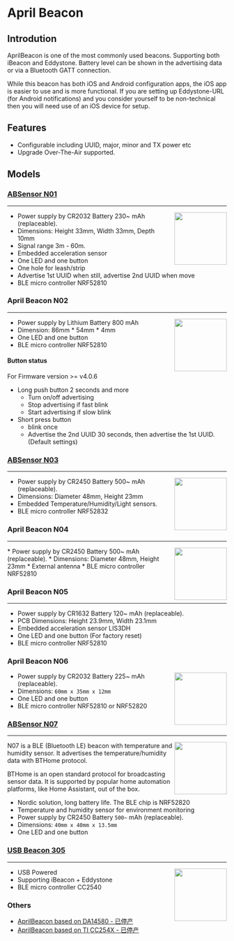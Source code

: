 # April Beacon #

## Introdution

AprilBeacon is one of the most commonly used beacons. Supporting both iBeacon and Eddystone. Battery level can be shown in the advertising data or via a Bluetooth GATT connection.

While this beacon has both iOS and Android configuration apps, the iOS app is easier to use and is more functional. If you are setting up Eddystone-URL (for Android notifications) and you consider yourself to be non-technical then you will need use of an iOS device for setup.

## Features

* Configurable including UUID, major, minor and TX power etc
* Upgrade Over-The-Air supported.

## Models

### [ABSensor N01](ABSensor.md#absensor-n01)

---

<img src="https://i1.aprbrother.com/ABsensorDHF.jpg-320.jpg" width="120" align="right">

* Power supply by CR2032 Battery 230~ mAh (replaceable).
* Dimensions: Height 33mm, Width 33mm, Depth 10mm
* Signal range 3m - 60m.
* Embedded acceleration sensor
* One LED and one button
* One hole for leash/strip
* Advertise 1st UUID when still, advertise 2nd UUID when move
* BLE micro controller NRF52810

### April Beacon N02

---

<img src="https://i1.aprbrother.com/card-n02.jpg-320.jpg" width="120" align="right">

* Power supply by Lithium Battery 800 mAh
* Dimension: 86mm * 54mm * 4mm
* One LED and one button
* BLE micro controller NRF52810

#### Button status

For Firmware version &gt;= v4.0.6

* Long push button 2 seconds and more
  * Turn on/off advertising 
  * Stop advertising if fast blink
  * Start advertising if slow blink
* Short press button
  * blink once
  * Advertise the 2nd UUID 30 seconds, then advertise the 1st UUID. (Default settings)

### [ABSensor N03](ABSensor.md#absensor-n03)

---

<img src="https://i1.aprbrother.com/n03.jpg-320.jpg" width="120" align="right">

* Power supply by CR2450 Battery 500~ mAh (replaceable).
* Dimensions: Diameter 48mm, Height 23mm
* Embedded Temperature/Humidity/Light sensors.
* BLE micro controller NRF52832

### April Beacon N04

---

<img src="https://i1.aprbrother.com/aprilbeacon-n04.jpg" width="120" align="right">
* Power supply by CR2450 Battery 500~ mAh (replaceable).
* Dimensions: Diameter 48mm, Height 23mm
* External antenna
* BLE micro controller NRF52810

### April Beacon N05

---

* Power supply by CR1632 Battery 120~ mAh (replaceable).
* PCB Dimensions: Height 23.9mm, Width 23.1mm
* Embedded acceleration sensor LIS3DH
* One LED and one button (For factory reset)
* BLE micro controller NRF52810

### April Beacon N06

<img src="https://i1.aprbrother.com/prod/n06.jpg-320.jpg" width="120" align="right">

* Power supply by CR2032 Battery 225~ mAh (replaceable).
* Dimensions: `60mm x 35mm x 12mm`
* One LED and one button
* BLE micro controller NRF52810 or NRF52820

### [ABSensor N07](ABSensor.md#absensor-n07)

---

<img src="https://i1.aprbrother.com/p/n07.jpg-320.jpg" width="120" align="right">

N07 is a BLE (Bluetooth LE) beacon with temperature and humidity sensor. It advertises the temperature/humidity data with BTHome protocol. 

BTHome is an open standard protocol for broadcasting sensor data. It is supported by popular home automation platforms, like Home Assistant, out of the box.

* Nordic solution, long battery life. The BLE chip is NRF52820
* Temperature and humidity sensor for environment monitoring
* Power supply by CR2450 Battery `500~` mAh (replaceable).
* Dimensions: `40mm x 40mm x 13.5mm`
* One LED and one button

### [USB Beacon 305](AprilBeacon_305.md)

---

<img src="https://i1.aprbrother.com/302.jpg" width="120" align="right">

* USB Powered
* Supporting iBeacon + Eddystone 
* BLE micro controller CC2540

### Others

- [AprilBeacon based on DA14580 - 已停产](AprilBeacon_based_on_DA14580.md)
- [AprilBeacon based on TI CC254X - 已停产](AprilBeacon_based_on_TI_CC254X.md)
